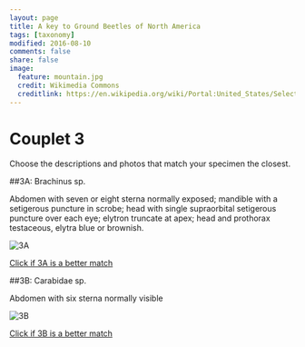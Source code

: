 ```yaml
---
layout: page
title: A key to Ground Beetles of North America
tags: [taxonomy]
modified: 2016-08-10
comments: false
share: false
image:
  feature: mountain.jpg
  credit: Wikimedia Commons
  creditlink: https://en.wikipedia.org/wiki/Portal:United_States/Selected_panorama#/media/File:Mount_Ellinor,_Mount_Washington_Panorama.jpg
---
```


# Couplet 3


Choose the descriptions and photos that match your specimen the closest. 

##3A: Brachinus sp. 

Abdomen with seven or eight sterna normally exposed; mandible with a setigerous puncture in scrobe; head with single supraorbital setigerous puncture over each eye; elytron truncate at apex; head and prothorax testaceous, elytra blue or brownish.

![3A](//klevan.github.io/images/keyfigs/Key1_3_3A.png)

[Click if 3A is a better match](https://en.wikipedia.org/wiki/Brachinus)


##3B: Carabidae sp. 

Abdomen with six sterna normally visible

![3B](//klevan.github.io/images/keyfigs/Key1_3_3B.png)

[Click if 3B is a better match](//klevan.github.io/dynamicTaxonomy/Key1_4)

